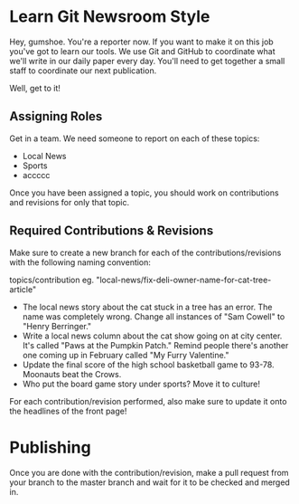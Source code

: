 # Learn Git Newsroom Style

Hey, gumshoe. You're a reporter now. If you want to make it on this job you've
got to learn our tools. We use Git and GitHub to coordinate what we'll write in
our daily paper every day. You'll need to get together a small staff to coordinate
our next publication.

Well, get to it!

## Assigning Roles

Get in a team. We need someone to report on each of these topics:

* Local News
* Sports
* accccc

Once you have been assigned a topic, you should work on contributions and revisions
for only that topic.

## Required Contributions & Revisions
Make sure to create a new branch for each of the contributions/revisions with the
following naming convention:

topics/contribution
eg. "local-news/fix-deli-owner-name-for-cat-tree-article"

* The local news story about the cat stuck in a tree has an error. The name was
completely wrong. Change all instances of "Sam Cowell" to "Henry Berringer."
* Write a local news column about the cat show going on at city center. It's
called "Paws at the Pumpkin Patch." Remind people there's another one coming up
in February called "My Furry Valentine."
* Update the final score of the high school basketball game to 93-78. Moonauts
beat the Crows.
* Who put the board game story under sports? Move it to culture!

For each contribution/revision performed, also make sure to update it onto the
headlines of the front page!

# Publishing
Once you are done with the contribution/revision, make a pull request from your branch
to the master branch and wait for it to be checked and merged in.
